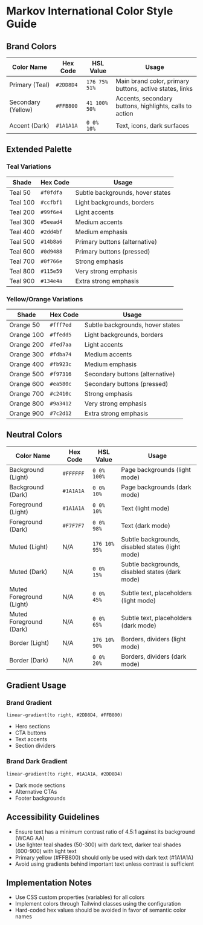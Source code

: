 # Markov International Color Style Guide

## Brand Colors

| Color Name | Hex Code | HSL Value | Usage |
|------------|----------|-----------|-------|
| Primary (Teal) | `#2DD8D4` | `176 75% 51%` | Main brand color, primary buttons, active states, links |
| Secondary (Yellow) | `#FFB800` | `41 100% 50%` | Accents, secondary buttons, highlights, calls to action |
| Accent (Dark) | `#1A1A1A` | `0 0% 10%` | Text, icons, dark surfaces |

## Extended Palette

### Teal Variations
| Shade | Hex Code | Usage |
|-------|----------|-------|
| Teal 50 | `#f0fdfa` | Subtle backgrounds, hover states |
| Teal 100 | `#ccfbf1` | Light backgrounds, borders |
| Teal 200 | `#99f6e4` | Light accents |
| Teal 300 | `#5eead4` | Medium accents |
| Teal 400 | `#2dd4bf` | Medium emphasis |
| Teal 500 | `#14b8a6` | Primary buttons (alternative) |
| Teal 600 | `#0d9488` | Primary buttons (pressed) |
| Teal 700 | `#0f766e` | Strong emphasis |
| Teal 800 | `#115e59` | Very strong emphasis |
| Teal 900 | `#134e4a` | Extra strong emphasis |

### Yellow/Orange Variations
| Shade | Hex Code | Usage |
|-------|----------|-------|
| Orange 50 | `#fff7ed` | Subtle backgrounds, hover states |
| Orange 100 | `#ffedd5` | Light backgrounds, borders |
| Orange 200 | `#fed7aa` | Light accents |
| Orange 300 | `#fdba74` | Medium accents |
| Orange 400 | `#fb923c` | Medium emphasis |
| Orange 500 | `#f97316` | Secondary buttons (alternative) |
| Orange 600 | `#ea580c` | Secondary buttons (pressed) |
| Orange 700 | `#c2410c` | Strong emphasis |
| Orange 800 | `#9a3412` | Very strong emphasis |
| Orange 900 | `#7c2d12` | Extra strong emphasis |

## Neutral Colors
| Color Name | Hex Code | HSL Value | Usage |
|------------|----------|-----------|-------|
| Background (Light) | `#FFFFFF` | `0 0% 100%` | Page backgrounds (light mode) |
| Background (Dark) | `#1A1A1A` | `0 0% 10%` | Page backgrounds (dark mode) |
| Foreground (Light) | `#1A1A1A` | `0 0% 10%` | Text (light mode) |
| Foreground (Dark) | `#F7F7F7` | `0 0% 98%` | Text (dark mode) |
| Muted (Light) | N/A | `176 10% 95%` | Subtle backgrounds, disabled states (light mode) |
| Muted (Dark) | N/A | `0 0% 15%` | Subtle backgrounds, disabled states (dark mode) |
| Muted Foreground (Light) | N/A | `0 0% 45%` | Subtle text, placeholders (light mode) |
| Muted Foreground (Dark) | N/A | `0 0% 65%` | Subtle text, placeholders (dark mode) |
| Border (Light) | N/A | `176 10% 90%` | Borders, dividers (light mode) |
| Border (Dark) | N/A | `0 0% 20%` | Borders, dividers (dark mode) |

## Gradient Usage

### Brand Gradient
`linear-gradient(to right, #2DD8D4, #FFB800)`
- Hero sections
- CTA buttons
- Text accents
- Section dividers

### Brand Dark Gradient
`linear-gradient(to right, #1A1A1A, #2DD8D4)`
- Dark mode sections
- Alternative CTAs
- Footer backgrounds

## Accessibility Guidelines

- Ensure text has a minimum contrast ratio of 4.5:1 against its background (WCAG AA)
- Use lighter teal shades (50-300) with dark text, darker teal shades (600-900) with light text
- Primary yellow (#FFB800) should only be used with dark text (#1A1A1A)
- Avoid using gradients behind important text unless contrast is sufficient

## Implementation Notes

- Use CSS custom properties (variables) for all colors
- Implement colors through Tailwind classes using the configuration
- Hard-coded hex values should be avoided in favor of semantic color names 